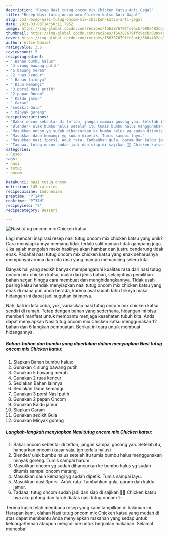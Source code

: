 ```yaml
---
description: "Resep Nasi tutug oncom mix Chicken katsu Anti Gagal"
title: "Resep Nasi tutug oncom mix Chicken katsu Anti Gagal"
slug: 553-resep-nasi-tutug-oncom-mix-chicken-katsu-anti-gagal
date: 2021-03-03T14:50:11.795Z
image: https://img-global.cpcdn.com/recipes/f56387679ffc9acb/680x482cq70/nasi-tutug-oncom-mix-chicken-katsu-foto-resep-utama.jpg
thumbnail: https://img-global.cpcdn.com/recipes/f56387679ffc9acb/680x482cq70/nasi-tutug-oncom-mix-chicken-katsu-foto-resep-utama.jpg
cover: https://img-global.cpcdn.com/recipes/f56387679ffc9acb/680x482cq70/nasi-tutug-oncom-mix-chicken-katsu-foto-resep-utama.jpg
author: Allie Daniel
ratingvalue: 3.6
reviewcount: 5
recipeingredient:
- " Bahan bumbu halus"
- "4 siung bawang putih"
- "5 bawang merah"
- "2 ruas kencur"
- " Bahan lainnya"
- " Daun kemangi"
- "3 porsi Nasi putih"
- "2 papan Oncom"
- " Kaldu jamur"
- " Garam"
- "sedikit Gula"
- " Minyak goreng"
recipeinstructions:
- "Bakar oncom sebentar di teflon, jangan sampai gosong yaa. Setelah itu, hancurkan oncom (kasar saja, jgn terlalu halus)"
- "Blender/ ulek bumbu halus setelah itu tumis bumbu halus menggunakan minyak goreng. Tumis sampai harum."
- "Masukkan oncom yg sudah dihancurkan ke bumbu halus yg sudah ditumis sampai oncom matang."
- "Masukkan daun kemangi yg sudah dipetik. Tumis sampai layu."
- "Masukkan nasi 3porsi. Aduk rata. Tambahkan gula, garam dan kaldu jamur."
- "Tadaaa, tutug oncom sudah jadi dan siap di sajikan 💛💛 Chicken katsu nya aku potong dan taruh diatas nasi tutug oncom ✨"
categories:
- Resep
tags:
- nasi
- tutug
- oncom

katakunci: nasi tutug oncom 
nutrition: 145 calories
recipecuisine: Indonesian
preptime: "PT14M"
cooktime: "PT37M"
recipeyield: "2"
recipecategory: Dessert

---
```



![Nasi tutug oncom mix Chicken katsu](https://img-global.cpcdn.com/recipes/f56387679ffc9acb/680x482cq70/nasi-tutug-oncom-mix-chicken-katsu-foto-resep-utama.jpg)

Lagi mencari inspirasi resep nasi tutug oncom mix chicken katsu yang unik? Cara menyiapkannya memang tidak terlalu sulit namun tidak gampang juga. Jika salah mengolah maka hasilnya akan hambar dan justru cenderung tidak enak. Padahal nasi tutug oncom mix chicken katsu yang enak seharusnya mempunyai aroma dan cita rasa yang mampu memancing selera kita.

Banyak hal yang sedikit banyak mempengaruhi kualitas rasa dari nasi tutug oncom mix chicken katsu, mulai dari jenis bahan, selanjutnya pemilihan bahan segar, hingga cara membuat dan menghidangkannya. Tidak usah pusing kalau hendak menyiapkan nasi tutug oncom mix chicken katsu yang enak di mana pun anda berada, karena asal sudah tahu triknya maka hidangan ini dapat jadi suguhan istimewa.




Nah, kali ini kita coba, yuk, variasikan nasi tutug oncom mix chicken katsu sendiri di rumah. Tetap dengan bahan yang sederhana, hidangan ini bisa memberi manfaat untuk membantu menjaga kesehatan tubuh kita. Anda dapat menyiapkan Nasi tutug oncom mix Chicken katsu menggunakan 12 bahan dan 6 langkah pembuatan. Berikut ini cara untuk membuat hidangannya.

<!--inarticleads1-->

##### Bahan-bahan dan bumbu yang diperlukan dalam menyiapkan Nasi tutug oncom mix Chicken katsu:

1. Siapkan  Bahan bumbu halus:
1. Gunakan 4 siung bawang putih
1. Gunakan 5 bawang merah
1. Gunakan 2 ruas kencur
1. Sediakan  Bahan lainnya
1. Sediakan  Daun kemangi
1. Gunakan 3 porsi Nasi putih
1. Gunakan 2 papan Oncom
1. Gunakan  Kaldu jamur
1. Siapkan  Garam
1. Gunakan sedikit Gula
1. Gunakan  Minyak goreng




<!--inarticleads2-->

##### Langkah-langkah menyiapkan Nasi tutug oncom mix Chicken katsu:

1. Bakar oncom sebentar di teflon, jangan sampai gosong yaa. Setelah itu, hancurkan oncom (kasar saja, jgn terlalu halus)
1. Blender/ ulek bumbu halus setelah itu tumis bumbu halus menggunakan minyak goreng. Tumis sampai harum.
1. Masukkan oncom yg sudah dihancurkan ke bumbu halus yg sudah ditumis sampai oncom matang.
1. Masukkan daun kemangi yg sudah dipetik. Tumis sampai layu.
1. Masukkan nasi 3porsi. Aduk rata. Tambahkan gula, garam dan kaldu jamur.
1. Tadaaa, tutug oncom sudah jadi dan siap di sajikan 💛💛 Chicken katsu nya aku potong dan taruh diatas nasi tutug oncom ✨




Terima kasih telah membaca resep yang kami tampilkan di halaman ini. Harapan kami, olahan Nasi tutug oncom mix Chicken katsu yang mudah di atas dapat membantu Anda menyiapkan makanan yang sedap untuk keluarga/teman ataupun menjadi ide untuk berjualan makanan. Selamat mencoba!
